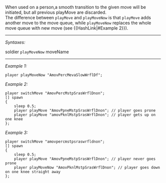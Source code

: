 When used on a person,a smooth transition to the given move will be initiated, but all previous playMove are discarded. <br>
The difference between `playMove` and `playMoveNow` is that `playMove` adds another move to the move queue, while `playMoveNow` replaces the whole move queue with new move (see {{HashLink|#Example 2}}).


---
*Syntaxes:*

soldier `playMoveNow` moveName

---
*Example 1:*

```sqf
player playMoveNow "AmovPercMevaSlowWrflDf";
```

*Example 2:*

```sqf
player switchMove "AmovPercMstpSrasWrflDnon";
[] spawn 
{
	sleep 0.5;
	player playMove "AmovPpneMstpSrasWrflDnon"; // player goes prone
	player playMove "amovPknlMstpSrasWrflDnon"; // player gets up on one knee
};
```

*Example 3:*

```sqf
player switchMove "amovpercmstpsraswrfldnon";
[] spawn
{
	sleep 0.5;
	player playMove "AmovPpneMstpSrasWrflDnon"; // player never goes prone
	player playMoveNow "AmovPknlMstpSrasWrflDnon"; // player goes down on one knee straight away
};
```
